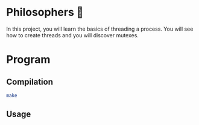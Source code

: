 # Philosophers 💭

In this project, you will learn the basics of threading a process. You will see how to create threads and you will discover mutexes.

# Program

## Compilation

```bash
make
```

## Usage

